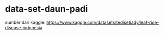 # data-set-daun-padi
sumber dari kaggle: https://www.kaggle.com/datasets/tedisetiady/leaf-rice-disease-indonesia
